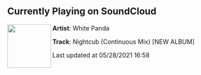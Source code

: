 ## Currently Playing on SoundCloud

[<img align="left" width="100" src="https://i1.sndcdn.com/artworks-QqEkQuKQF0YZeLWL-yYEUYw-t500x500.jpg">](https://soundcloud.com/whitepanda/nightcub)

**Artist**: White Panda 

**Track**: Nightcub (Continuous Mix) [NEW ALBUM]

Last updated at 05/28/2021 16:58
